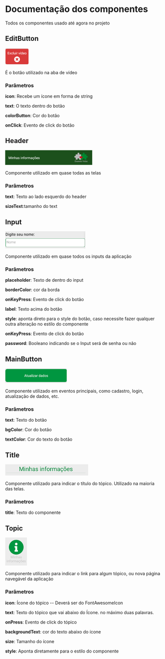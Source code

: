 # Documentação dos componentes

Todos os componentes usado até agora no projeto

## EditButton
<img src="components/EditButton.png">
<p>É o botão utilizado na aba de vídeo</p>

### Parâmetros

<p><b>icon</b>: Recebe um ícone em forma de string</p>
<p><b>text</b>: O texto dentro do botão</p>
<p><b>colorButton</b>: Cor do botão</p>
<p><b>onClick</b>: Evento de click do botão</p>

## Header
<img src="components/Header.png">
<p>Componente utilizado em quase todas as telas</p>

### Parâmetros

<p><b>text</b>: Texto ao lado esquerdo do header</p>
<p><b>sizeText</b>:tamanho do text</p>

## Input
<img src="components/Input.png">
<p>Componente utilizado em quase todos os inputs da aplicação</p>

### Parâmetros

<p><b>placeholder</b>: Texto de dentro do input</p>
<p><b>borderColor</b>: cor da borda</p>
<p><b>onKeyPress</b>: Evento de click do botão</p>
<p><b>label</b>: Texto acima do botão</p>
<p><b>style</b>: aponta direto para o style do botão, caso necessite fazer qualquer outra alteração no estilo do componente</p>
<p><b>onKeyPress</b>: Evento de click do botão</p>
<p><b>password</b>: Booleano indicando se o Input será de senha ou não</p>

## MainButton
<img src="components/MainButton.png">
<p>Componente utilizado em eventos principais, como cadastro, login, atualização de dados, etc.</p>

### Parâmetros

<p><b>text</b>: Texto do botão</p>
<p><b>bgColor</b>: Cor do botão</p>
<p><b>textColor</b>: Cor do texto do botão</p>

## Title
<img src="components/title.png">
<p>Componente utilizado para indicar o título do tópico. Utilizado na maioria das telas.</p>

### Parâmetros

<p><b>title</b>: Texto do componente</p>

## Topic
<img src="components/topic.png">
<p>Componente utilizado para indicar o link para algum tópico, ou nova página navegável da aplicação</p>

### Parâmetros

<p><b>icon</b>: Ícone do  tópico -- Deverá ser do FontAwesomeIcon</p>
<p><b>text</b>: Texto do tópico que vai abaixo do Ícone. no máximo duas palavras. </p>
<p><b>onPress</b>: Evento de click do tópico</p>
<p><b>backgroundText</b>: cor do texto abaixo do ícone</p>
<p><b>size</b>: Tamanho do ícone</p>
<p><b>style</b>: Aponta diretamente para o estilo do componente</p>





